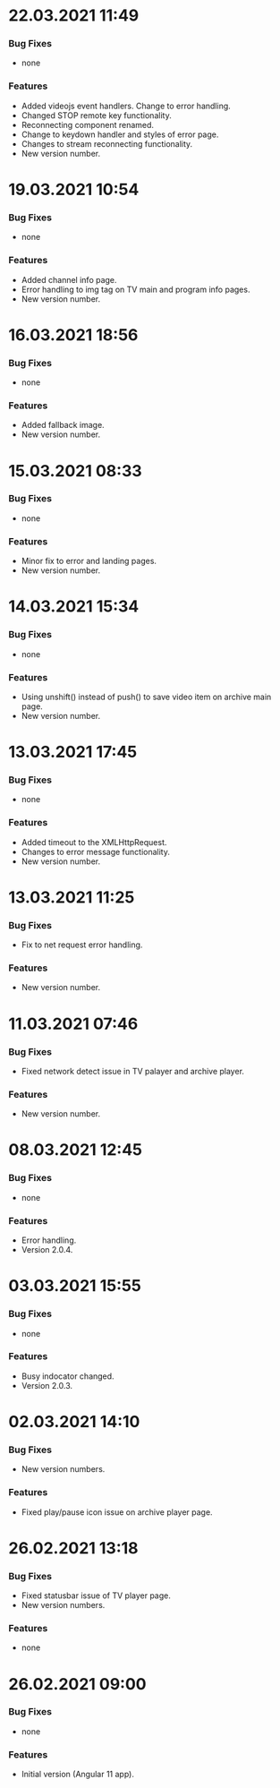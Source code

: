 # 22.03.2021 11:49

### Bug Fixes

* none

### Features

* Added videojs event handlers. Change to error handling.
* Changed STOP remote key functionality.
* Reconnecting component renamed.
* Change to keydown handler and styles of error page.
* Changes to stream reconnecting functionality.
* New version number.


# 19.03.2021 10:54

### Bug Fixes

* none

### Features

* Added channel info page.
* Error handling to img tag on TV main and program info pages.
* New version number.


# 16.03.2021 18:56

### Bug Fixes

* none

### Features

* Added fallback image.
* New version number.


# 15.03.2021 08:33

### Bug Fixes

* none

### Features

* Minor fix to error and landing pages.
* New version number.


# 14.03.2021 15:34

### Bug Fixes

* none

### Features

* Using unshift() instead of push() to save video item on archive main page.
* New version number.


# 13.03.2021 17:45

### Bug Fixes

* none

### Features

* Added timeout to the XMLHttpRequest.
* Changes to error message functionality.
* New version number.


# 13.03.2021 11:25

### Bug Fixes

* Fix to net request error handling.

### Features

* New version number.


# 11.03.2021 07:46

### Bug Fixes

* Fixed network detect issue in TV palayer and archive player.

### Features

* New version number.


# 08.03.2021 12:45

### Bug Fixes

* none

### Features

* Error handling.
* Version 2.0.4.


# 03.03.2021 15:55

### Bug Fixes

* none

### Features

* Busy indocator changed.
* Version 2.0.3.

# 02.03.2021 14:10

### Bug Fixes

* New version numbers.

### Features

* Fixed play/pause icon issue on archive player page. 


# 26.02.2021 13:18

### Bug Fixes

* Fixed statusbar issue of TV player page. 
* New version numbers.

### Features

* none


# 26.02.2021 09:00

### Bug Fixes

* none 

### Features

* Initial version (Angular 11 app).

